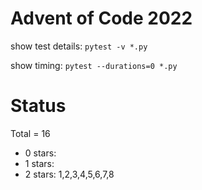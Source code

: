 Advent of Code 2022
===================

show test details:
```pytest -v *.py```

show timing:
```pytest --durations=0 *.py```

Status
======

Total = 16

- 0 stars: 
- 1 stars: 
- 2 stars: 1,2,3,4,5,6,7,8